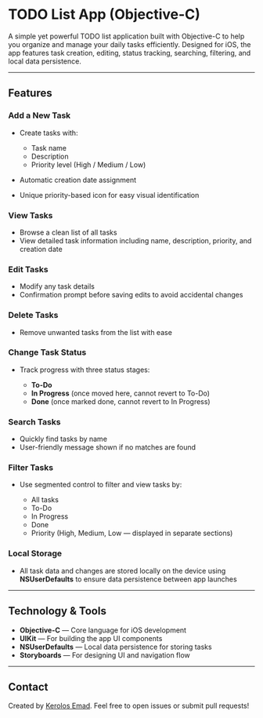 # TODO List App (Objective-C)

A simple yet powerful TODO list application built with Objective-C to help you organize and manage your daily tasks efficiently. Designed for iOS, the app features task creation, editing, status tracking, searching, filtering, and local data persistence.

---

## Features

### Add a New Task

* Create tasks with:

  * Task name
  * Description
  * Priority level (High / Medium / Low)
* Automatic creation date assignment
* Unique priority-based icon for easy visual identification

### View Tasks

* Browse a clean list of all tasks
* View detailed task information including name, description, priority, and creation date

### Edit Tasks

* Modify any task details
* Confirmation prompt before saving edits to avoid accidental changes

### Delete Tasks

* Remove unwanted tasks from the list with ease

### Change Task Status

* Track progress with three status stages:

  * **To-Do**
  * **In Progress** (once moved here, cannot revert to To-Do)
  * **Done** (once marked done, cannot revert to In Progress)

### Search Tasks

* Quickly find tasks by name
* User-friendly message shown if no matches are found

### Filter Tasks

* Use segmented control to filter and view tasks by:

  * All tasks
  * To-Do
  * In Progress
  * Done
  * Priority (High, Medium, Low — displayed in separate sections)

### Local Storage

* All task data and changes are stored locally on the device using **NSUserDefaults** to ensure data persistence between app launches

---

## Technology & Tools

* **Objective-C** — Core language for iOS development
* **UIKit** — For building the app UI components
* **NSUserDefaults** — Local data persistence for storing tasks
* **Storyboards** — For designing UI and navigation flow

---

## Contact

Created by [Kerolos Emad](https://github.com/kemad97). Feel free to open issues or submit pull requests!

